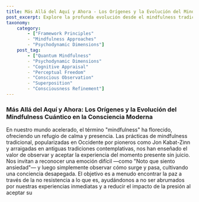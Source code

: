 ```yaml
---
title: Más Allá del Aquí y Ahora - Los Orígenes y la Evolución del Mindfulness Cuántico en la Consciencia Moderna
post_excerpt: Explore la profunda evolución desde el mindfulness tradicional hasta el Mindfulness Cuántico, entendiendo cómo nuestra observación consciente moldea activamente la realidad. Este marco nos empodera para ir más allá de la mera aceptación y pasar a influir activamente en los procesos psicodinámicos subyacentes que generan nuestras experiencias, fomentando una verdadera libertad perceptual y agencia cognitiva.
taxonomy:
    category:
        - ["Framework Principles"
        - "Mindfulness Approaches"
        - "Psychodynamic Dimensions"]
    post_tag:
        - ["Quantum Mindfulness"
        - "Psychodynamic Dimensions"
        - "Cognitive Appraisal"
        - "Perceptual Freedom"
        - "Conscious Observation"
        - "Superposition"
        - "Consciousness Refinement"]
---
```

### Más Allá del Aquí y Ahora: Los Orígenes y la Evolución del Mindfulness Cuántico en la Consciencia Moderna

En nuestro mundo acelerado, el término "mindfulness" ha florecido, ofreciendo un refugio de calma y presencia. Las prácticas de mindfulness tradicional, popularizadas en Occidente por pioneros como Jon Kabat-Zinn y arraigadas en antiguas tradiciones contemplativas, nos han enseñado el valor de observar y aceptar la experiencia del momento presente sin juicio. Nos invitan a reconocer una emoción difícil —como "Noto que siento ansiedad"— y luego simplemente observar cómo surge y pasa, cultivando una conciencia desapegada. El objetivo es a menudo encontrar la paz a través de la no resistencia a lo que es, ayudándonos a no ser abrumados por nuestras experiencias inmediatas y a reducir el impacto de la presión al aceptar su